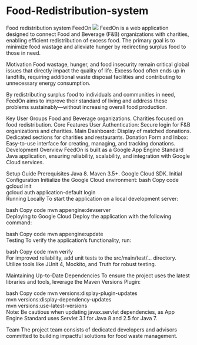 # Food-Redistribution-system
Food redistribution system
FeedOn
<img src="src/main/webapp/assets/Banner.png">
FeedOn is a web application designed to connect Food and Beverage (F&B) organizations with charities, enabling efficient redistribution of excess food. The primary goal is to minimize food wastage and alleviate hunger by redirecting surplus food to those in need.


Motivation
Food wastage, hunger, and food insecurity remain critical global issues that directly impact the quality of life. Excess food often ends up in landfills, requiring additional waste disposal facilities and contributing to unnecessary energy consumption.

By redistributing surplus food to individuals and communities in need, FeedOn aims to improve their standard of living and address these problems sustainably—without increasing overall food production.

Key User Groups
Food and Beverage organizations.
Charities focused on food redistribution.
Core Features
User Authentication: Secure login for F&B organizations and charities.
Main Dashboard:
Display of matched donations.
Dedicated sections for charities and restaurants.
Donation Form and Inbox:
Easy-to-use interface for creating, managing, and tracking donations.
Development Overview
FeedOn is built as a Google App Engine Standard Java application, ensuring reliability, scalability, and integration with Google Cloud services.

Setup Guide
Prerequisites
Java 8.
Maven 3.5+.
Google Cloud SDK.
Initial Configuration
Initialize the Google Cloud environment:
bash
Copy code
gcloud init  
gcloud auth application-default login  
Running Locally
To start the application on a local development server:

bash
Copy code
mvn appengine:devserver  
Deploying to Google Cloud
Deploy the application with the following command:

bash
Copy code
mvn appengine:update  
Testing
To verify the application’s functionality, run:

bash
Copy code
mvn verify  
For improved reliability, add unit tests to the src/main/test/... directory. Utilize tools like JUnit 4, Mockito, and Truth for robust testing.

Maintaining Up-to-Date Dependencies
To ensure the project uses the latest libraries and tools, leverage the Maven Versions Plugin:

bash
Copy code
mvn versions:display-plugin-updates  
mvn versions:display-dependency-updates  
mvn versions:use-latest-versions  
Note: Be cautious when updating javax.servlet dependencies, as App Engine Standard uses Servlet 3.1 for Java 8 and 2.5 for Java 7.

Team
The project team consists of dedicated developers and advisors committed to building impactful solutions for food waste management.

